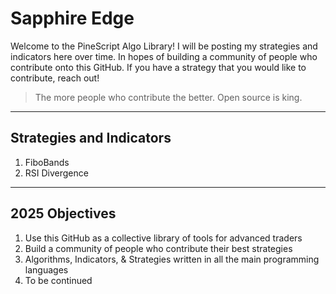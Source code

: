 # Sapphire Edge

Welcome to the PineScript Algo Library! 
I will be posting my strategies and indicators here over time.
In hopes of building a community of people who contribute onto this GitHub.
If you have a strategy that you would like to contribute, reach out!
> The more people who contribute the better. Open source is king.

---

## Strategies and Indicators

1. FiboBands
2. RSI Divergence

---

## 2025 Objectives

1. Use this GitHub as a collective library of tools for advanced traders
2. Build a community of people who contribute their best strategies
3. Algorithms, Indicators, & Strategies written in all the main programming languages
4. To be continued 
